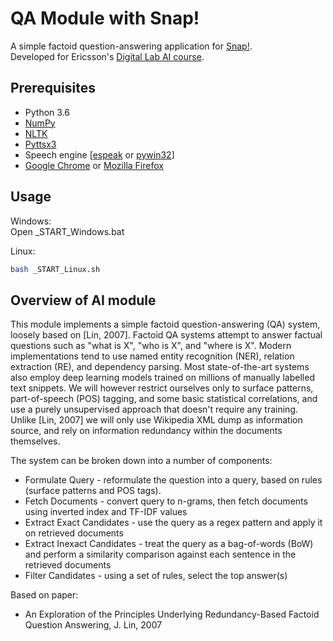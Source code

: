 # QA Module with Snap!

A simple factoid question-answering application for [Snap!](https://snap.berkeley.edu/).  
Developed for Ericsson's [Digital Lab AI course](https://www.ericsson.com/en/blog/2019/4/connect-to-learn-interns-develop-ai-course).

## Prerequisites

- Python 3.6
- [NumPy](http://www.numpy.org/)
- [NLTK](https://www.nltk.org/)
- [Pyttsx3](https://github.com/nateshmbhat/pyttsx3)
- Speech engine [[espeak](http://espeak.sourceforge.net/) or [pywin32](https://pypi.org/project/pywin32/)]
- [Google Chrome](https://www.google.com/chrome/) or [Mozilla Firefox](https://www.mozilla.org/en-US/firefox/new/)

## Usage

Windows:  
Open _START_Windows.bat

Linux: 
```bash
bash _START_Linux.sh
```

## Overview of AI module

This module implements a simple factoid question-answering (QA) system, loosely
based on [Lin, 2007]. Factoid QA systems attempt to answer factual questions
such as "what is X", "who is X", and "where is X". Modern implementations tend
to use named entity recognition (NER), relation extraction (RE), and dependency
parsing. Most state-of-the-art systems also employ deep learning models trained
on millions of manually labelled text snippets. We will however restrict
ourselves only to surface patterns, part-of-speech (POS) tagging, and some basic
statistical correlations, and use a purely unsupervised approach that doesn't
require any training. Unlike [Lin, 2007] we will only use Wikipedia XML dump as
information source, and rely on information redundancy within the documents
themselves.

The system can be broken down into a number of components:

* Formulate Query - reformulate the question into a query, based on rules
  (surface patterns and POS tags).
* Fetch Documents - convert query to n-grams, then fetch documents using
  inverted index and TF-IDF values
* Extract Exact Candidates - use the query as a regex pattern and apply it on
  retrieved documents
* Extract Inexact Candidates - treat the query as a bag-of-words (BoW) and
  perform a similarity comparison against each sentence in the retrieved
  documents
* Filter Candidates - using a set of rules, select the top answer(s)



Based on paper:

* An Exploration of the Principles Underlying Redundancy-Based Factoid Question Answering, J. Lin, 2007
